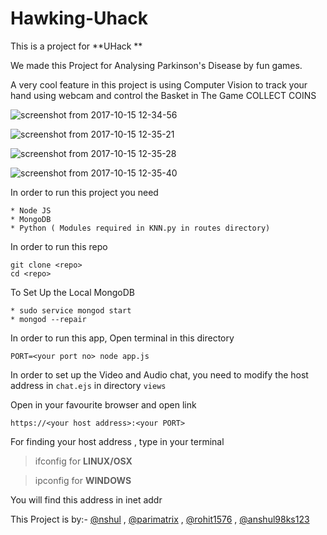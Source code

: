 # Hawking-Uhack

This is a project for **UHack **

We made this Project for Analysing Parkinson's Disease by fun games.

A very cool feature in this project is using Computer Vision to track your hand using webcam and control the Basket in The Game COLLECT COINS

![screenshot from 2017-10-15 12-34-56](https://user-images.githubusercontent.com/26252118/31582605-eb50df9a-b177-11e7-9487-a5b75e6b1325.png)

![screenshot from 2017-10-15 12-35-21](https://user-images.githubusercontent.com/26252118/31582611-0d0e649a-b178-11e7-99af-c057d65dccb4.png)

![screenshot from 2017-10-15 12-35-28](https://user-images.githubusercontent.com/26252118/31582615-1af99d4a-b178-11e7-826c-a280f2ed3edd.png)

![screenshot from 2017-10-15 12-35-40](https://user-images.githubusercontent.com/26252118/31582617-27aff48a-b178-11e7-88c4-9bee42a66a49.png)


In order to run this project you need

```
* Node JS
* MongoDB
* Python ( Modules required in KNN.py in routes directory)
```

In order to run this repo
```
git clone <repo>
cd <repo>
```

To Set Up the Local MongoDB
```
* sudo service mongod start
* mongod --repair
```

In order to run this app, Open terminal in this directory
```
PORT=<your port no> node app.js
```

In order to set up the Video and Audio chat, you need to modify the host address in ```chat.ejs``` in directory ```views```

Open in your favourite browser and open link
```
https://<your host address>:<your PORT>
```

For finding your host address , type in your terminal 
> ifconfig for **LINUX/OSX**

> ipconfig for **WINDOWS**

You will find this address in inet addr

This Project is by:-
[@nshul](https://www.github.com/nshul) , [@parimatrix](https://www.github.com/parimatrix) , [@rohit1576](https://www.github.com/rohit1576) , [@anshul98ks123](https://www.github.com/anshul98ks123)
